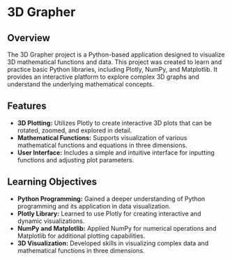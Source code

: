 # 3D Grapher

## Overview

The 3D Grapher project is a Python-based application designed to visualize 3D mathematical functions and data. This project was created to learn and practice basic Python libraries, including Plotly, NumPy, and Matplotlib. It provides an interactive platform to explore complex 3D graphs and understand the underlying mathematical concepts.

## Features

- **3D Plotting:** Utilizes Plotly to create interactive 3D plots that can be rotated, zoomed, and explored in detail.
- **Mathematical Functions:** Supports visualization of various mathematical functions and equations in three dimensions.
- **User Interface:** Includes a simple and intuitive interface for inputting functions and adjusting plot parameters.

## Learning Objectives

- **Python Programming:** Gained a deeper understanding of Python programming and its application in data visualization.
- **Plotly Library:** Learned to use Plotly for creating interactive and dynamic visualizations.
- **NumPy and Matplotlib:** Applied NumPy for numerical operations and Matplotlib for additional plotting capabilities.
- **3D Visualization:** Developed skills in visualizing complex data and mathematical functions in three dimensions.

